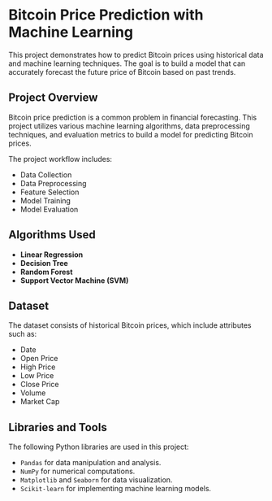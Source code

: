 # Bitcoin Price Prediction with Machine Learning

This project demonstrates how to predict Bitcoin prices using historical data and machine learning techniques. The goal is to build a model that can accurately forecast the future price of Bitcoin based on past trends.

## Project Overview

Bitcoin price prediction is a common problem in financial forecasting. This project utilizes various machine learning algorithms, data preprocessing techniques, and evaluation metrics to build a model for predicting Bitcoin prices. 

The project workflow includes:
- Data Collection
- Data Preprocessing
- Feature Selection
- Model Training
- Model Evaluation

## Algorithms Used
- **Linear Regression**
- **Decision Tree**
- **Random Forest**
- **Support Vector Machine (SVM)**

## Dataset
The dataset consists of historical Bitcoin prices, which include attributes such as:
- Date
- Open Price
- High Price
- Low Price
- Close Price
- Volume
- Market Cap

## Libraries and Tools
The following Python libraries are used in this project:
- `Pandas` for data manipulation and analysis.
- `NumPy` for numerical computations.
- `Matplotlib` and `Seaborn` for data visualization.
- `Scikit-learn` for implementing machine learning models.
  
